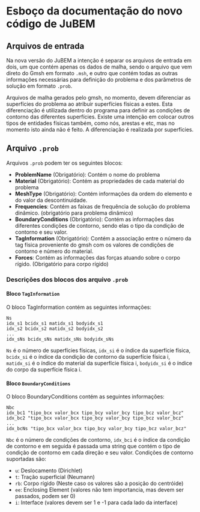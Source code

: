 # Esboço da documentação do novo código de JuBEM

## Arquivos de entrada

Na nova versão do JuBEM a intenção é separar os arquivos de entrada em dois, um que contém apenas os dados de malha, sendo o arquivo que vem direto do Gmsh em formato `.msh`, e outro que contém todas as outras informações necessárias para definição do problema e dos parâmetros de solução em formato `.prob`.

Arquivos de malha gerados pelo gmsh, no momento, devem diferenciar as superfícies do problema ao atribuir superfícies físicas a estes. Esta diferenciação é utilizada dentro do programa para definir as condições de contorno das diferentes superfícies. Existe uma intenção em colocar outros tipos de entidades físicas também, como nós, arestas e etc, mas no momento isto ainda não é feito. A diferenciação é realizada por superfícies.

## Arquivo `.prob`

Arquivos `.prob` podem ter os seguintes blocos:

- **ProblemName** (Obrigatório): Contém o nome do problema
- **Material** (Obrigatório): Contém as propriedades de cada material do problema
- **MeshType** (Obrigatório): Contém informações da ordem do elemento e do valor da descontinuidade.
- **Frequencies**: Contém as faixas de frequência de solução do problema dinâmico. (obrigatório para problema dinâmico)
- **BoundaryConditions** (Obrigatório): Contém as informações das diferentes condições de contorno, sendo elas o tipo da condição de contorno e seu valor.
- **TagInformation** (Obrigatório): Contém a associação entre o número da tag física proveniente do gmsh com os valores de condições de contorno e número do material.
- **Forces**: Contém as informações das forças atuando sobre o corpo rígido. (Obrigatório para corpo rígido)

### Descrições dos blocos dos arquivo `.prob`

#### Bloco `TagInformation`

O bloco TagInformation contém as seguintes informações:

```
Ns
idx_s1 bcidx_s1 matidx_s1 bodyidx_s1
idx_s2 bcidx_s2 matidx_s2 bodyidx_s2
...
idx_sNs bcidx_sNs matidx_sNs bodyidx_sNs
```

`Ns` é o número de superfícies físicas, `idx_si` é o índice da superfície física, `bcidx_si` é o índice da condição de contorno da superfície física i, `matidx_si` é o índice do material da superfície física i, `bodyidx_si` é o índice do corpo da superfície física i.

#### Bloco `BoundaryConditions`

O bloco BoundaryConditions contém as seguintes informações:

```
Nbc
idx_bc1 "tipo_bcx valor_bcx tipo_bcy valor_bcy tipo_bcz valor_bcz"
idx_bc2 "tipo_bcx valor_bcx tipo_bcy valor_bcy tipo_bcz valor_bcz"
...
idx_bcNs "tipo_bcx valor_bcx tipo_bcy valor_bcy tipo_bcz valor_bcz"
```

`Nbc` é o número de condições de contorno, `idx_bci` é o índice da condição de contorno e em seguida é passada uma string que contém o tipo de condição de contorno em cada direção e seu valor. Condições de contorno suportadas são:

- `u`: Deslocamento (Dirichlet)
- `t`: Tração superficial (Neumann)
- `rb`: Corpo rígido (Neste caso os valores são a posição do centróide)
- `ee`: Enclosing Element (valores não tem importancia, mas devem ser passados, podem ser 0)
- `i`: Interface (valores devem ser 1 e -1 para cada lado da interface)
